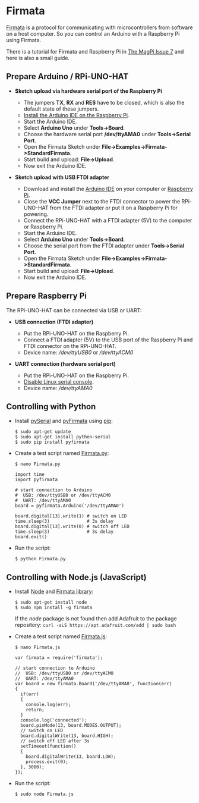 # Firmata

[Firmata](http://firmata.org) is a protocol for communicating with microcontrollers from software on a host computer.
So you can control an Arduino with a Raspberry Pi using Firmata.

There is a tutorial for Firmata and Raspberry Pi in [The MagPi Issue 7](http://www.themagpi.com/en/issue/7) and here is also a small guide.


## Prepare Arduino / RPi-UNO-HAT

* **Sketch upload via hardware serial port of the Raspberry Pi**
  * The jumpers **TX**, **RX** and **RES** have to be closed, which is also the default state of these jumpers.
  * [Install the Arduino IDE on the Raspberry Pi](https://github.com/watterott/RPi-UNO-HAT/blob/master/docu/Arduino.md).
  * Start the Arduino IDE.
  * Select **Arduino Uno** under **Tools->Board**.
  * Choose the hardware serial port **/dev/ttyAMA0** under **Tools->Serial Port**.
  * Open the Firmata Sketch under **File->Examples->Firmata->StandardFirmata**.
  * Start build and upload: **File->Upload**.
  * Now exit the Arduino IDE.

* **Sketch upload with USB FTDI adapter**
  * Download and install the [Arduino IDE](http://arduino.cc/en/Main/Software) on your computer or [Raspberry Pi](https://github.com/watterott/RPi-UNO-HAT/blob/master/docu/Arduino.md).
  * Close the **VCC Jumper** next to the FTDI connector to power the RPi-UNO-HAT from the FTDI adapter or put it on a Raspberry Pi for powering. 
  * Connect the RPi-UNO-HAT with a FTDI adapter (5V) to the computer or Raspberry Pi.
  * Start the Arduino IDE.
  * Select **Arduino Uno** under **Tools->Board**.
  * Choose the serial port from the FTDI adapter under **Tools->Serial Port**.
  * Open the Firmata Sketch under **File->Examples->Firmata->StandardFirmata**.
  * Start build and upload: **File->Upload**.
  * Now exit the Arduino IDE.


## Prepare Raspberry Pi

The RPi-UNO-HAT can be connected via USB or UART:

* **USB connection (FTDI adapter)**
  * Put the RPi-UNO-HAT on the Raspberry Pi.
  * Connect a FTDI adapter (5V) to the USB port of the Raspberry Pi and FTDI connector on the RPi-UNO-HAT.
  * Device name: */dev/ttyUSB0* or */dev/ttyACM0*

* **UART connection (hardware serial port)**
  * Put the RPi-UNO-HAT on the Raspberry Pi.
  * [Disable Linux serial console](http://elinux.org/RPi_Serial_Connection#Preventing_Linux_using_the_serial_port).
  * Device name: */dev/ttyAMA0*


## Controlling with Python

* Install [pySerial](http://pyserial.sourceforge.net) and [pyFirmata](https://github.com/tino/pyFirmata) using [pip](http://www.pip-installer.org/en/latest/installing.html):

    ```
    $ sudo apt-get update
    $ sudo apt-get install python-serial
    $ sudo pip install pyfirmata
    ```

* Create a test script named [Firmata.py](https://github.com/watterott/RPi-UNO-HAT/raw/master/docu/Firmata.py):

    ```
    $ nano Firmata.py

    import time
    import pyfirmata
    
    # start connection to Arduino
    #  USB: /dev/ttyUSB0 or /dev/ttyACM0
    #  UART: /dev/ttyAMA0
    board = pyfirmata.Arduino('/dev/ttyAMA0')
    
    board.digital[13].write(1) # switch on LED
    time.sleep(3)              # 3s delay
    board.digital[13].write(0) # switch off LED
    time.sleep(3)              # 3s delay
    board.exit()
    ```

* Run the script:

    ```
    $ python Firmata.py
    ```


## Controlling with Node.js (JavaScript)

* Install [Node](http://elinux.org/Node.js_on_RPi) and [Firmata library](https://npmjs.org/package/firmata):

    ```
    $ sudo apt-get install node
    $ sudo npm install -g firmata
    ```
    If the *node* package is not found then add Adafruit to the package repository:
    ```curl -sLS https://apt.adafruit.com/add | sudo bash```

* Create a test script named [Firmata.js](https://github.com/watterott/RPi-UNO-HAT/raw/master/docu/Firmata.js):

    ```
    $ nano Firmata.js

    var firmata = require('firmata');
    
    // start connection to Arduino
    //  USB: /dev/ttyUSB0 or /dev/ttyACM0
    //  UART: /dev/ttyAMA0
    var board = new firmata.Board('/dev/ttyAMA0', function(err)
    {
      if(err)
      {
        console.log(err);
        return;
      }
      console.log('connected');
      board.pinMode(13, board.MODES.OUTPUT);
      // switch on LED
      board.digitalWrite(13, board.HIGH);
      // switch off LED after 3s
      setTimeout(function()
      {
        board.digitalWrite(13, board.LOW);
        process.exit(0);
      }, 3000);
    });
    ```

* Run the script:

    ```
    $ sudo node Firmata.js
    ```
